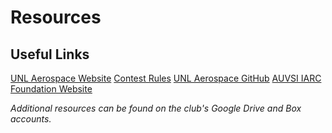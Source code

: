 # Resources

## Useful Links
[UNL Aerospace Website](http://unlaero.space/)
[Contest Rules](http://www.aerialroboticscompetition.org/rules.php)
[UNL Aerospace GitHub](https://github.com/UNL-UAV)
[AUVSI IARC Foundation Website](http://www.aerialroboticscompetition.org/)

_Additional resources can be found on the club's Google Drive and Box accounts._
